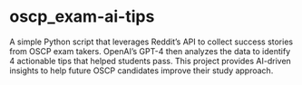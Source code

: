 # oscp_exam-ai-tips
A simple Python script that leverages Reddit’s API to collect success stories from OSCP exam takers. OpenAI’s GPT-4 then analyzes the data to identify 4 actionable tips that helped students pass. This project provides AI-driven insights to help future OSCP candidates improve their study approach.
